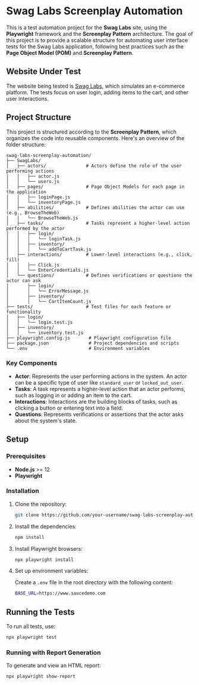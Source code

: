 
# Swag Labs Screenplay Automation

This is a test automation project for the **Swag Labs** site, using the **Playwright** framework and the **Screenplay Pattern** architecture. The goal of this project is to provide a scalable structure for automating user interface tests for the Swag Labs application, following best practices such as the **Page Object Model (POM)** and **Screenplay Pattern**.

## Website Under Test

The website being tested is [Swag Labs](https://www.saucedemo.com), which simulates an e-commerce platform. The tests focus on user login, adding items to the cart, and other user interactions.

## Project Structure

This project is structured according to the **Screenplay Pattern**, which organizes the code into reusable components. Here's an overview of the folder structure:

```
swag-labs-screenplay-automation/
├── SwagLabs/
│   ├── actors/               # Actors define the role of the user performing actions
│   │   ├── actor.js
│   │   └── users.js
│   ├── pages/                # Page Object Models for each page in the application
│   │   ├── loginPage.js
│   │   └── inventoryPage.js
│   ├── abilities/            # Defines abilities the actor can use (e.g., BrowseTheWeb)
│   │   └── BrowseTheWeb.js
│   ├── tasks/                # Tasks represent a higher-level action performed by the actor
│   │   ├── login/
│   │   │   └── loginTask.js
│   │   ├── inventory/
│   │   │   └── addToCartTask.js
│   ├── interactions/         # Lower-level interactions (e.g., click, fill)
│   │   ├── Click.js
│   │   └── EnterCredentials.js
│   └── questions/            # Defines verifications or questions the actor can ask
│       ├── login/
│       │   └── ErrorMessage.js
│       ├── inventory/
│       │   └── CartItemCount.js
├── tests/                    # Test files for each feature or functionality
│   ├── login/
│   │   └── login.test.js
│   ├── inventory/
│   │   └── inventory.test.js
├── playwright.config.js       # Playwright configuration file
├── package.json               # Project dependencies and scripts
└── .env                       # Environment variables
```

### Key Components

- **Actor**: Represents the user performing actions in the system. An actor can be a specific type of user like `standard_user` or `locked_out_user`.
- **Tasks**: A task represents a higher-level action that an actor performs, such as logging in or adding an item to the cart.
- **Interactions**: Interactions are the building blocks of tasks, such as clicking a button or entering text into a field.
- **Questions**: Represents verifications or assertions that the actor asks about the system's state.

## Setup

### Prerequisites

- **Node.js** >= 12
- **Playwright**

### Installation

1. Clone the repository:

   ```bash
   git clone https://github.com/your-username/swag-labs-screenplay-automation.git
   ```

2. Install the dependencies:

   ```bash
   npm install
   ```

3. Install Playwright browsers:

   ```bash
   npx playwright install
   ```

4. Set up environment variables:

   Create a `.env` file in the root directory with the following content:

   ```bash
   BASE_URL=https://www.saucedemo.com
   ```

## Running the Tests

To run all tests, use:

```bash
npx playwright test
```

### Running with Report Generation

To generate and view an HTML report:

```bash
npx playwright show-report
```
